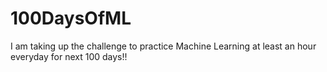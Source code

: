 # 100DaysOfML
I am taking up the challenge to practice  Machine Learning at least an hour everyday for next 100 days!!
